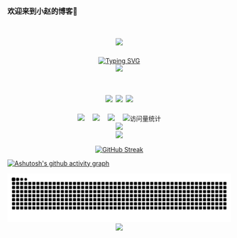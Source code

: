 ###  欢迎来到小赵的博客👋

<!--
**sakurajh/sakurajh** is a ✨ _special_ ✨ repository because its `README.md` (this file) appears on your GitHub profile.

Here are some ideas to get you started:

- 🔭 I’m currently working on ...
- 🌱 I’m currently learning ...
- 👯 I’m looking to collaborate on ...
- 🤔 I’m looking for help with ...
- 💬 Ask me about ...
- 📫 How to reach me: ...
- 😄 Pronouns: ...
- ⚡ Fun fact: ...
-->

<h1 align="center">
  <a href="https://sunguoqi.com/">
    <img src="https://readme-typing-svg.herokuapp.com/?lines=console.log(%22Hello%2C%20World!%22);小赵同学祝您今天快乐哦!!!&center=true&size=27">
  </a>
</h1>

<!-- dynamic typing effect 动态打字效果 -->
  <div align="center">
    <a href="https://blog.sunguoqi.com/">
      <img src="https://readme-typing-svg.demolab.com?font=Fira+Code&pause=1000&width=435&lines=console.log(%22Hello%2C%20World%22);不必仰望别人，自己亦是风景!&center=true&size=27" alt="Typing SVG" />
    </a>
  </div>
<div align="center">
  <!-- knock code pictures 敲代码的图片 -->
  <img src="https://cdn.jsdelivr.net/gh/sun0225SUN/sun0225SUN/assets/images/coding.gif" /><br>
 </div>

<h1 align="center">
<span >
	<img  src="https://img.shields.io/badge/-HTML5-E34F26?style=flat-square&logo=html5&logoColor=white" />
	<img  src="https://img.shields.io/badge/-CSS3-1572B6?style=flat-square&logo=css3" />
	<img  src="https://img.shields.io/badge/-C-oringe?style=flat-square&logo=c" />
</span>
</h1>

<!-- profile logo 个人资料徽标 -->
  <div align="center">
    <a href="https://img.shields.io/badge/WeChat-微信-07c160"><img src="https://img.shields.io/badge/Blog-博客-07c160" /></a>&emsp;
    <a href="https://box.sunguoqi.com/weixin_mp"><img src="https://img.shields.io/badge/WeChat-微信-07c160" /></a>&emsp;
    <a href="https://www.csdn.net/?spm=1018.2226.3001.4476"><img src="https://img.shields.io/badge/CSDN-博客-07c160" /></a>&emsp;
    <!-- visitor statistics logo 访问量统计徽标 -->
    <img src="https://komarev.com/ghpvc/?username=sakurajh&label=Views&color=0e75b6&style=flat" alt="访问量统计" />
  </div>


<div align="center"> 
	<img src="https://stats.justsong.cn/api/csdn?id=Sakura_j_h_&theme=omni"> 
</div>



  
<div align="center">
    <img src="https://github-readme-stats.vercel.app/api?username=sakurajh&show_icons=true&theme=omni">
</div>





<p align="center">
  <a href="https://git.io/streak-stats">
    <img src="https://streak-stats.demolab.com/?user=sakurajh&theme=dark&theme=omni" alt="GitHub Streak">
  </a>
</p>


[![Ashutosh's github activity graph](https://github-readme-activity-graph.vercel.app/graph?username=sakurajh&theme=dracula)](https://github.com/ashutosh00710/github-readme-activity-graph)

<picture>
  <source media="(prefers-color-scheme: dark)" srcset="https://raw.githubusercontent.com/sakurajh/sakurajh/output/github-contribution-grid-snake-dark.svg" />
  <source media="(prefers-color-scheme: light)" srcset="https://raw.githubusercontent.com/sakurajh/sakurajh/output/github-contribution-grid-snake.svg" />
  <img alt="github-snake" src="https://raw.githubusercontent.com/sakurajh/sakurajh/output/github-contribution-grid-snake.svg" />
</picture> 

<div align="center">
<img src="https://quotes-github-readme.vercel.app/api?type=horizontal&theme=dark" />
</div>

